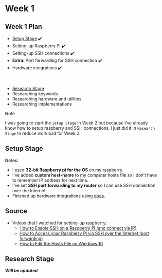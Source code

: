 # Week 1

## Week 1 Plan

- <u>[Setup Stage](#setup-stage)</u> ✔️
- Setting-up Raspberry Pi ✔️
- Setting-up SSH connections ✔️
- **Extra**: Port forwarding for SSH connection ✔️
- Hardware integrations ✔️

<br>

- <u>[Research Stage](#research-stage)</u>
- Researching keywords
- Researching hardware and utilities
- Researching implementations


> [!NOTE]
> I was going to start the `Setup Stage` in Week 2 but because I've already know how to setup raspberry and SSH connections, I just did it in `Research Stage` to reduce workload for Week 2.

## Setup Stage

Notes:

- I used **32-bit Raspberry pi for the OS** on my raspberry.
- I've added **custom host-name** to my computer hosts file so I don't have to remember IP address for next time.
- I've set **SSH port forwarding to my router** so I can use SSH connection over the Internet.
- Finished up hardware integrations using [docs](https://docs.sixfab.com/docs/raspberry-pi-4g-lte-cellular-modem-kit-getting-started).

## Source

- Videos that I watched for setting-up raspberry:
    - [How to Enable SSH on a Raspberry Pi (and connect via IP)](https://www.youtube.com/watch?v=63yw7b0NuWc&t=319s&ab_channel=TonyTeachesTech)
    - [How to Access your Raspberry Pi via SSH over the Internet (port forwarding)](https://www.youtube.com/watch?v=ZKfnGqMrnug&ab_channel=TonyTeachesTech)
    - [How to Edit the Hosts File on Windows 10](https://www.youtube.com/watch?v=Htn3WojEdMI&t=158s&ab_channel=TonyTeachesTech)


## Research Stage

***Will be updated***